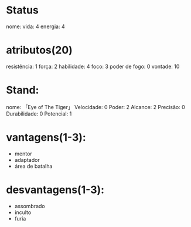 # Status
nome:
vida: 4
energia: 4

# atributos(20)
resistência: 1
força: 2
habilidade: 4
foco: 3
poder de fogo: 0
vontade: 10

# Stand:
nome: 「Eye of The Tiger」
Velocidade: 0
Poder: 2
Alcance: 2
Precisão: 0
Durabilidade: 0
Potencial: 1

# vantagens(1-3):
- mentor
- adaptador
- área de batalha

# desvantagens(1-3):
- assombrado
- inculto
- furia